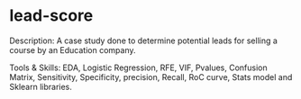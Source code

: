 # lead-score

Description: A case study done to determine potential leads for
selling a course by an Education company.

Tools & Skills: EDA, Logistic Regression, RFE, VIF, Pvalues, Confusion Matrix, Sensitivity, Specificity, precision,
Recall, RoC curve, Stats model and Sklearn libraries.
